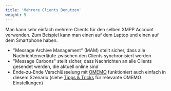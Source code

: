 ```yaml
---
title: 'Mehrere Clients Benutzen'
weight: 5
---
```


Man kann sehr einfach mehrere Clients für den selben XMPP Account verwenden. Zum Beispiel kann man einen auf dem Laptop und einen auf dem Smartphone haben.

* "Message Archive Management" (MAM) stellt sicher, dass alle Nachrichtenverläufe zwischen den Clients synchronisiert werden
* "Message Carbons" stellt sicher, dass Nachrichten an alle Clients gesendet werden, die aktuell online sind
* Ende-zu-Ende Verschlüsselung mit [OMEMO](../omemo/) funktioniert auch einfach in diesem Szenario (siehe [Tipps & Tricks](../omemo/#tipps--tricks) für relevante OMEMO Einstellungen)
